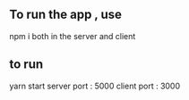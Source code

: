 
## To run the app , use
npm i 
both in the server and client
## to run 
yarn start
server port : 5000
client port : 3000
